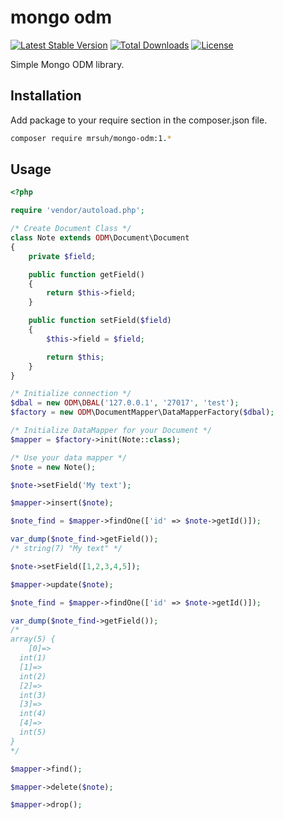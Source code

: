 # mongo odm

[![Latest Stable Version](https://poser.pugx.org/mrsuh/mongo-odm/v/stable)](https://packagist.org/packages/mrsuh/mongo-odm)
[![Total Downloads](https://poser.pugx.org/mrsuh/mongo-odm/downloads)](https://packagist.org/packages/mrsuh/mongo-odm)
[![License](https://poser.pugx.org/mrsuh/mongo-odm/license)](https://packagist.org/packages/mrsuh/mongo-odm)

Simple Mongo ODM library.


## Installation ##

Add package to your require section in the composer.json file.

```bash
composer require mrsuh/mongo-odm:1.*
```

## Usage ##

```php
<?php

require 'vendor/autoload.php';

/* Create Document Class */
class Note extends ODM\Document\Document
{
    private $field;

    public function getField()
    {
        return $this->field;
    }

    public function setField($field)
    {
        $this->field = $field;

        return $this;
    }
}

/* Initialize connection */
$dbal = new ODM\DBAL('127.0.0.1', '27017', 'test');
$factory = new ODM\DocumentMapper\DataMapperFactory($dbal);

/* Initialize DataMapper for your Document */
$mapper = $factory->init(Note::class);

/* Use your data mapper */
$note = new Note();

$note->setField('My text');

$mapper->insert($note);

$note_find = $mapper->findOne(['id' => $note->getId()]);

var_dump($note_find->getField());
/* string(7) "My text" */

$note->setField([1,2,3,4,5]);

$mapper->update($note);

$note_find = $mapper->findOne(['id' => $note->getId()]);

var_dump($note_find->getField());
/*
array(5) {
    [0]=>
  int(1)
  [1]=>
  int(2)
  [2]=>
  int(3)
  [3]=>
  int(4)
  [4]=>
  int(5)
}
*/

$mapper->find();

$mapper->delete($note);

$mapper->drop();

```